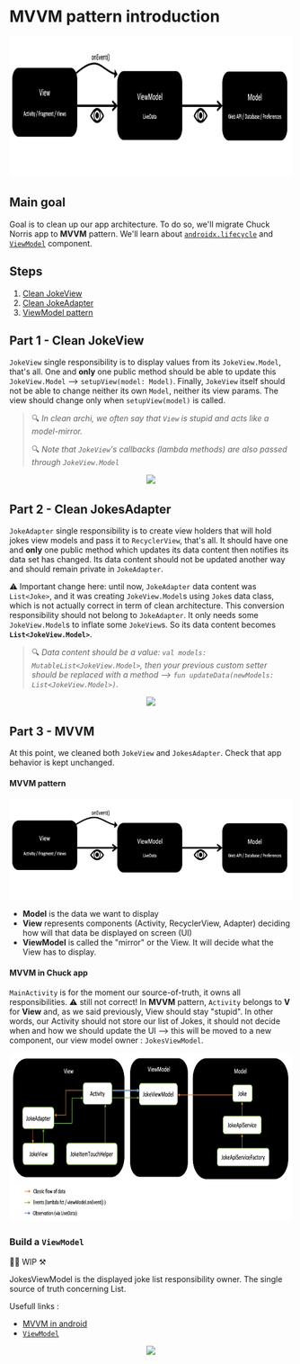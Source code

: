 
# MVVM pattern introduction

<p align="center"><img src="images/MVVM.png" height="250"><p/>

## Main goal
Goal is to clean up our app architecture. To do so, we'll migrate Chuck Norris app to **MVVM** pattern. We'll learn about [`androidx.lifecycle`][lifecycle] and [`ViewModel`][ViewModelOverview] component. 


## Steps
1. [Clean JokeView](#part1)
2. [Clean JokeAdapter](#part2)
2. [ViewModel pattern](#part3)

## Part 1 - Clean JokeView <a name="part1"/>
`JokeView` single responsibility is to display values from its `JokeView.Model`, that's all. One and **only** one public method should be able to update this `JokeView.Model` --> `setupView(model: Model)`. Finally, `JokeView` itself should not be able to change neither its own `Model`, neither its view params. The view should change only when `setupView(model)` is called. 

> :mag: *In clean archi, we often say that `View` is stupid and acts like a model-mirror.*
>
> :mag: *Note that `JokeView`'s callbacks (lambda methods) are also passed through `JokeView.Model`*

<p align="center"><img src="https://i.stack.imgur.com/twIm6.png" height="100"><p/>

## Part 2 - Clean JokesAdapter <a name="part2"/>
`JokeAdapter` single responsibility is to create view holders that will hold jokes view models and pass it to `RecyclerView`, that's all. It should have one and **only** one public method which updates its data content then notifies its data set has changed. Its data content should not be updated another way and should remain private in `JokeAdapter`.

:warning: Important change here: until now, `JokeAdapter` data content was `List<Joke>`, and it was creating `JokeView.Model`s using `Joke`s data class, which is not actually correct in term of clean architecture. This conversion responsibility should not belong to `JokeAdapter`. It only needs some `JokeView.Model`s to inflate some `JokeView`s. So its data content becomes **`List<JokeView.Model>`**.

> :mag: *Data content should be a value: `val models: MutableList<JokeView.Model>`, then your previous custom setter should be replaced with a method --> `fun updateData(newModels: List<JokeView.Model>)`.*

<p align="center"><img src="https://i.stack.imgur.com/twIm6.png" height="100"><p/>

## Part 3 - MVVM <a name="part3"/>
At this point, we cleaned both `JokeView` and `JokesAdapter`. Check that app behavior is kept unchanged.
 
#### MVVM pattern

<p align="center"><img src="images/MVVM.png" height="180"><p/>

- **Model** is the data we want to display
- **View** represents components (Activity, RecyclerView, Adapter) deciding how will that data be displayed on screen (UI)
- **ViewModel** is called the "mirror" or the View. It will decide what the View has to display.

#### MVVM in Chuck app

`MainActivity` is for the moment our source-of-truth, it owns all responsibilities. :warning: still not correct! In **MVVM** pattern, `Activity` belongs to **V** for **View** and, as we said previously, View should stay "stupid". In other words, our Activity should not store our list of Jokes, it should not decide when and how we should update the UI --> this will be moved to a new component, our view model owner : `JokesViewModel`.

<p align="center"><img src="images/ChuckAppArchi.png" height="300"><p/>


### Build a `ViewModel`

:construction_worker_woman: WIP :hammer_and_pick:

JokesViewModel is the displayed joke list responsibility owner. The single source of truth concerning List<Joke>.

Usefull links :
- [MVVM in android](https://developer.android.com/jetpack/docs/guide)
- [`ViewModel`](https://developer.android.com/topic/libraries/architecture/viewmodel)





<p align="center"><img src="https://i.stack.imgur.com/twIm6.png" height="200"><p/>

[lifecycle]: https://developer.android.com/jetpack/androidx/releases/lifecycle
[ViewModelOverview]: https://developer.android.com/topic/libraries/architecture/viewmodel
[ViewModel]: https://developer.android.com/reference/androidx/lifecycle/ViewModel




